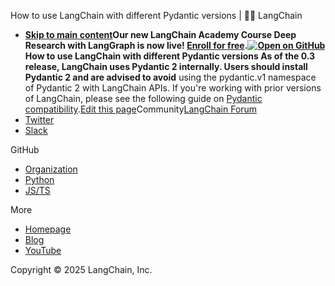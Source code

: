How to use LangChain with different Pydantic versions | 🦜️🔗 LangChain
- **[Skip to main content](#__docusaurus_skipToContent_fallback)Our new LangChain Academy Course Deep Research with LangGraph is now live! [Enroll for free](https://academy.langchain.com/courses/deep-research-with-langgraph/?utm_medium=internal&utm_source=docs&utm_campaign=q3-2025_deep-research-course_co).[![Open on GitHub ](https://img.shields.io/badge/Open%20on%20GitHub-grey?logo=github&logoColor=white)](https://github.com/langchain-ai/langchain/blob/master/docs/docs/how_to/pydantic_compatibility.md)How to use LangChain with different Pydantic versions As of the 0.3 release, LangChain uses Pydantic 2 internally. Users should install Pydantic 2 and are advised to avoid** using the pydantic.v1 namespace of Pydantic 2 with LangChain APIs. If you&#x27;re working with prior versions of LangChain, please see the following guide on [Pydantic compatibility](https://python.langchain.com/v0.2/docs/how_to/pydantic_compatibility).[Edit this page](https://github.com/langchain-ai/langchain/edit/master/docs/docs/how_to/pydantic_compatibility.md)Community[LangChain Forum](https://forum.langchain.com/)
- [Twitter](https://twitter.com/LangChainAI)
- [Slack](https://www.langchain.com/join-community)

GitHub

- [Organization](https://github.com/langchain-ai)
- [Python](https://github.com/langchain-ai/langchain)
- [JS/TS](https://github.com/langchain-ai/langchainjs)

More

- [Homepage](https://langchain.com)
- [Blog](https://blog.langchain.dev)
- [YouTube](https://www.youtube.com/@LangChain)

Copyright © 2025 LangChain, Inc.